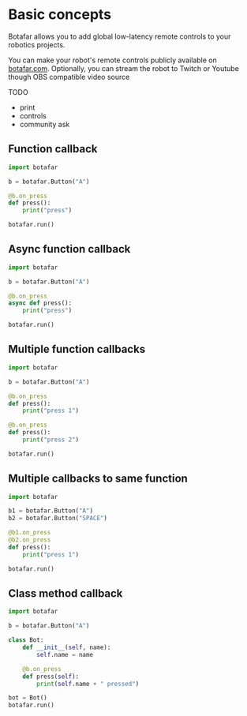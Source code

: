 # Basic concepts
Botafar allows you to add global low-latency remote controls to your robotics projects.

You can make your robot's remote controls publicly available on [botafar.com](https://botafar.com).
Optionally, you can stream the robot to Twitch or Youtube though OBS compatible video source

TODO

- print
- controls
- community ask

## Function callback

```python
import botafar

b = botafar.Button("A")

@b.on_press
def press():
    print("press")

botafar.run()
```

## Async function callback

```python
import botafar

b = botafar.Button("A")

@b.on_press
async def press():
    print("press")

botafar.run()
```


## Multiple function callbacks

```python
import botafar

b = botafar.Button("A")

@b.on_press
def press():
    print("press 1")

@b.on_press
def press():
    print("press 2")

botafar.run()
```

## Multiple callbacks to same function

```python
import botafar

b1 = botafar.Button("A")
b2 = botafar.Button("SPACE")

@b1.on_press
@b2.on_press
def press():
    print("press 1")

botafar.run()
```

## Class method callback

```python
import botafar

b = botafar.Button("A")

class Bot:
    def __init__(self, name):
        self.name = name

    @b.on_press
    def press(self):
        print(self.name + " pressed")

bot = Bot()
botafar.run()
```

